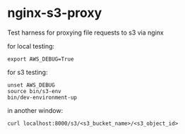 # nginx-s3-proxy
Test harness for proxying file requests to s3 via nginx

for local testing:

```
export AWS_DEBUG=True
```

for s3 testing:

```
unset AWS_DEBUG
source bin/s3-env
bin/dev-environment-up
```

in another window:

```
curl localhost:8000/s3/<s3_bucket_name>/<s3_object_id>
```
